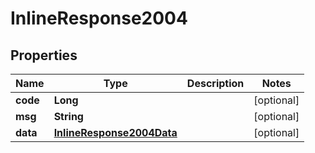 

# InlineResponse2004

## Properties

Name | Type | Description | Notes
------------ | ------------- | ------------- | -------------
**code** | **Long** |  |  [optional]
**msg** | **String** |  |  [optional]
**data** | [**InlineResponse2004Data**](InlineResponse2004Data.md) |  |  [optional]



